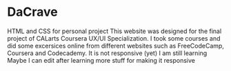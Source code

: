 # DaCrave
HTML and CSS for personal project
This website was designed for the final project of CALarts Coursera UX/UI Specialization.
I took some courses and did some excersices online from different websites such as FreeCodeCamp, Coursera and Codecademy.
It is not responsive (yet) I am still learning
Maybe I can edit after learning more stuff for making it responsive
